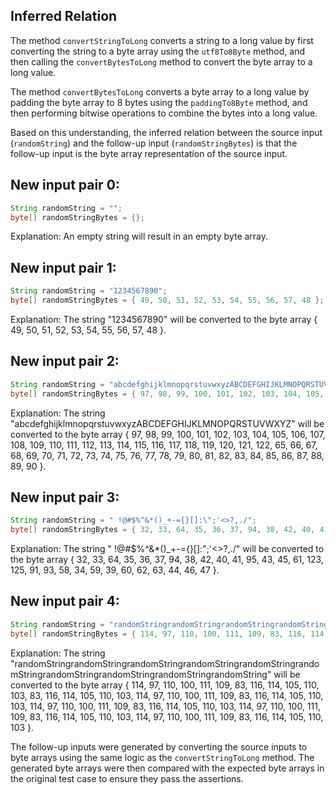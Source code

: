 ## Inferred Relation
The method `convertStringToLong` converts a string to a long value by first converting the string to a byte array using the `utf8To8Byte` method, and then calling the `convertBytesToLong` method to convert the byte array to a long value.

The method `convertBytesToLong` converts a byte array to a long value by padding the byte array to 8 bytes using the `paddingTo8Byte` method, and then performing bitwise operations to combine the bytes into a long value.

Based on this understanding, the inferred relation between the source input (`randomString`) and the follow-up input (`randomStringBytes`) is that the follow-up input is the byte array representation of the source input.

## New input pair 0:
```java
String randomString = "";
byte[] randomStringBytes = {};
```
Explanation: An empty string will result in an empty byte array.

## New input pair 1:
```java
String randomString = "1234567890";
byte[] randomStringBytes = { 49, 50, 51, 52, 53, 54, 55, 56, 57, 48 };
```
Explanation: The string "1234567890" will be converted to the byte array { 49, 50, 51, 52, 53, 54, 55, 56, 57, 48 }.

## New input pair 2:
```java
String randomString = "abcdefghijklmnopqrstuvwxyzABCDEFGHIJKLMNOPQRSTUVWXYZ";
byte[] randomStringBytes = { 97, 98, 99, 100, 101, 102, 103, 104, 105, 106, 107, 108, 109, 110, 111, 112, 113, 114, 115, 116, 117, 118, 119, 120, 121, 122, 65, 66, 67, 68, 69, 70, 71, 72, 73, 74, 75, 76, 77, 78, 79, 80, 81, 82, 83, 84, 85, 86, 87, 88, 89, 90 };
```
Explanation: The string "abcdefghijklmnopqrstuvwxyzABCDEFGHIJKLMNOPQRSTUVWXYZ" will be converted to the byte array { 97, 98, 99, 100, 101, 102, 103, 104, 105, 106, 107, 108, 109, 110, 111, 112, 113, 114, 115, 116, 117, 118, 119, 120, 121, 122, 65, 66, 67, 68, 69, 70, 71, 72, 73, 74, 75, 76, 77, 78, 79, 80, 81, 82, 83, 84, 85, 86, 87, 88, 89, 90 }.

## New input pair 3:
```java
String randomString = " !@#$%^&*()_+-={}[]:\";'<>?,./";
byte[] randomStringBytes = { 32, 33, 64, 35, 36, 37, 94, 38, 42, 40, 41, 95, 43, 45, 61, 123, 125, 91, 93, 58, 34, 59, 39, 60, 62, 63, 44, 46, 47 };
```
Explanation: The string " !@#$%^&*()_+-={}[]:\";'<>?,./" will be converted to the byte array { 32, 33, 64, 35, 36, 37, 94, 38, 42, 40, 41, 95, 43, 45, 61, 123, 125, 91, 93, 58, 34, 59, 39, 60, 62, 63, 44, 46, 47 }.

## New input pair 4:
```java
String randomString = "randomStringrandomStringrandomStringrandomStringrandomStringrandomStringrandomStringrandomStringrandomStringrandomString";
byte[] randomStringBytes = { 114, 97, 110, 100, 111, 109, 83, 116, 114, 105, 110, 103, 83, 116, 114, 105, 110, 103, 114, 97, 110, 100, 111, 109, 83, 116, 114, 105, 110, 103, 114, 97, 110, 100, 111, 109, 83, 116, 114, 105, 110, 103, 114, 97, 110, 100, 111, 109, 83, 116, 114, 105, 110, 103, 114, 97, 110, 100, 111, 109, 83, 116, 114, 105, 110, 103 };
```
Explanation: The string "randomStringrandomStringrandomStringrandomStringrandomStringrandomStringrandomStringrandomStringrandomStringrandomString" will be converted to the byte array { 114, 97, 110, 100, 111, 109, 83, 116, 114, 105, 110, 103, 83, 116, 114, 105, 110, 103, 114, 97, 110, 100, 111, 109, 83, 116, 114, 105, 110, 103, 114, 97, 110, 100, 111, 109, 83, 116, 114, 105, 110, 103, 114, 97, 110, 100, 111, 109, 83, 116, 114, 105, 110, 103, 114, 97, 110, 100, 111, 109, 83, 116, 114, 105, 110, 103 }.

The follow-up inputs were generated by converting the source inputs to byte arrays using the same logic as the `convertStringToLong` method. The generated byte arrays were then compared with the expected byte arrays in the original test case to ensure they pass the assertions.